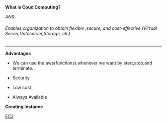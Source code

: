 **What is Coud Computing?**

*ANS*-

###### Enables organization to obtain flexible ,secure, and cost-effective (Virtual Server,Dataserver,Storage, etc)
-------
**Advantages**

* We can use the aws(functions) whenever we want by start,stop,and terminate.

* Security

* Low cost

* Always Available


**Creating Instance**

[EC2](EC2.md)






